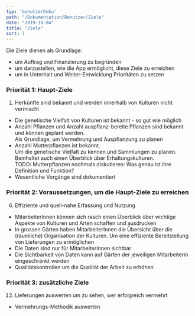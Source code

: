 ```yaml
---
typ: 'benutzerDoku'
path: "/Dokumentation/Benutzer/Ziele"
date: "2019-10-04"
title: "Ziele"
sort: 1
---
```


Die Ziele dienen als Grundlage:

- um Auftrag und Finanzierung zu begründen
- um darzustellen, wie die App ermöglicht, diese Ziele zu erreichen
- um in Unterhalt und Weiter-Entwicklung Prioritäten zu setzen

### Priorität 1: Haupt-Ziele

1. Herkünfte sind bekannt und werden innerhalb von Kulturen nicht vermischt
- Die genetische Vielfalt von Kulturen ist bekannt - so gut wie möglich
- Anzahl Pflanzen und Anzahl auspflanz-bereite Pflanzen sind bekannt und können geplant werden.<br/>
  Als Grundlage, um Vermehrung und Auspflanzung zu planen
- Anzahl Mutterpflanzen ist bekannt.<br/>
  Um die genetische Vielfalt zu kennen und Sammlungen zu planen.<br/>
  Beinhaltet auch einen Überblick über Erhaltungskulturen.<br/>
  TODO: Mutterpflanzen nochmals diskutieren: Was genau ist ihre Definition und Funktion?
- Wesentliche Vorgänge sind dokumentiert

### Priorität 2: Voraussetzungen, um die Haupt-Ziele zu erreichen

6. Effiziente und quell-nahe Erfassung und Nutzung
- MitarbeiterInnen können sich rasch einen Überblick über wichtige Aspekte von Kulturen und Arten schaffen und ausdrucken
- In grossen Gärten haben MitarbeiterInnen die Übersicht über die (räumliche) Organisation der Kulturen.
  Um eine effiziente Bereitstellung von Lieferungen zu ermöglichen
- Die Daten sind nur für MitarbeiterInnen sichtbar
- Die Sichtbarkeit von Daten kann auf Gärten der jeweiligen Mitarbeiterin eingeschränkt werden
- Qualitätskontrollen um die Qualität der Arbeit zu erhöhen

### Priorität 3: zusätzliche Ziele

12. Lieferungen auswerten um zu sehen, wer erfolgreich vermehrt
- Vermehrungs-Methodik auswerten
